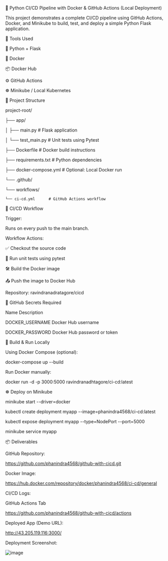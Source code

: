 🚀 Python CI/CD Pipeline with Docker & GitHub Actions (Local Deployment)

This project demonstrates a complete CI/CD pipeline using GitHub Actions, Docker, and Minikube to build, test, and deploy a simple Python Flask application.

🧰 Tools Used

🐍 Python + Flask

🐳 Docker

📦 Docker Hub

⚙️ GitHub Actions

☸️ Minikube / Local Kubernetes

📁 Project Structure

project-root/

├── app/

│ ├── main.py # Flask application

│ └── test_main.py # Unit tests using Pytest

├── Dockerfile # Docker build instructions

├── requirements.txt # Python dependencies

├── docker-compose.yml # Optional: Local Docker run

└── .github/

└── workflows/

    └── ci-cd.yml      # GitHub Actions workflow
🔄 CI/CD Workflow

Trigger:

Runs on every push to the main branch.

Workflow Actions:

✅ Checkout the source code

🧪 Run unit tests using pytest

🛠️ Build the Docker image

📤 Push the image to Docker Hub

Repository: ravindranadratagore/cicd

🔐 GitHub Secrets Required

Name Description

DOCKER_USERNAME Docker Hub username

DOCKER_PASSWORD Docker Hub password or token

🧪 Build & Run Locally

Using Docker Compose (optional):

docker-compose up --build

Run Docker manually:

docker run -d -p 3000:5000 ravindranadhtagore/ci-cd:latest

☸️ Deploy on Minikube

minikube start --driver=docker

kubectl create deployment myapp --image=phanindra4568/ci-cd:latest

kubectl expose deployment myapp --type=NodePort --port=5000

minikube service myapp

📦 Deliverables

GitHub Repository:

https://github.com/phanindra4568/github-with-cicd.git

Docker Image:

https://hub.docker.com/repository/docker/phanindra4568/ci-cd/general

CI/CD Logs:

GitHub Actions Tab

https://github.com/phanindra4568/github-with-cicd/actions

Deployed App (Demo URL):

http://43.205.119.116:3000/

Deployment Screenshot:

![image](https://github.com/user-attachments/assets/c0a0f6e7-2b93-4dd4-9f28-abf30b88738d)

